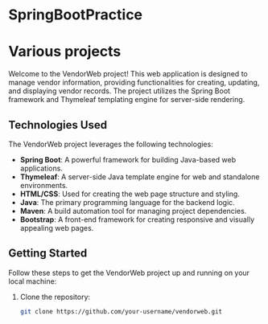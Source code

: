 # SpringBootPractice

# Various projects 

Welcome to the VendorWeb project! This web application is designed to manage vendor information, providing functionalities for creating, updating, and displaying vendor records. The project utilizes the Spring Boot framework and Thymeleaf templating engine for server-side rendering.

## Technologies Used

The VendorWeb project leverages the following technologies:

- **Spring Boot**: A powerful framework for building Java-based web applications.
- **Thymeleaf**: A server-side Java template engine for web and standalone environments.
- **HTML/CSS**: Used for creating the web page structure and styling.
- **Java**: The primary programming language for the backend logic.
- **Maven**: A build automation tool for managing project dependencies.
- **Bootstrap**: A front-end framework for creating responsive and visually appealing web pages.

## Getting Started

Follow these steps to get the VendorWeb project up and running on your local machine:

1. Clone the repository:
   ```bash
   git clone https://github.com/your-username/vendorweb.git
